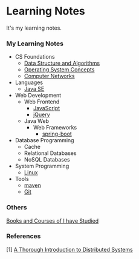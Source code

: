 # Learning Notes
It's my learning notes.



### My Learning Notes

- CS Foundations
  - [Data Structure and Algorithms](cs-foundations/algorithm)
  - [Operating System Concepts](cs-foundations/operating-system)
  - [Computer Networks](cs-foundations/network)
- Languages 
  - [Java SE](languages/java-se)
- Web Development
  - Web Frontend
    - [JavaScript](front-end/javascript)
    - [jQuery](front-end/jquery)
  - Java Web
    - Web Frameworks
      - [spring-boot](web-development/java-web/spring-boot)
- Database Programming
  - Cache
  - Relational Databases
  - NoSQL Databases
- System Programming
  - [Linux](dev-ops/linux)
- Tools
  - [maven](tools/maven)
  - [Git](tools/git)

### Others

[Books and Courses of I have Studied](read-list.md)

### References

[1] [A Thorough Introduction to Distributed Systems](https://www.freecodecamp.org/news/a-thorough-introduction-to-distributed-systems-3b91562c9b3c/)